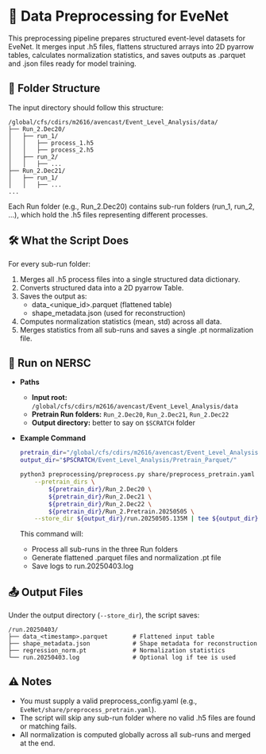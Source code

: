 # 🧪 Data Preprocessing for EveNet

This preprocessing pipeline prepares structured event-level datasets for EveNet. It merges input .h5 files, flattens structured arrays into 2D pyarrow tables, calculates normalization statistics, and saves outputs as .parquet and .json files ready for model training.

## 📍 Folder Structure

The input directory should follow this structure:

```
/global/cfs/cdirs/m2616/avencast/Event_Level_Analysis/data/
├── Run_2.Dec20/
│   ├── run_1/
│   │   ├── process_1.h5
│   │   ├── process_2.h5
│   ├── run_2/
│   │   ├── ...
├── Run_2.Dec21/
│   ├── run_1/
│   │   ├── ...
...
```

Each Run folder (e.g., Run_2.Dec20) contains sub-run folders (run_1, run_2, …), which hold the .h5 files representing different processes.


## 🛠 What the Script Does

For every sub-run folder:    
1.	Merges all .h5 process files into a single structured data dictionary.  
2.	Converts structured data into a 2D pyarrow Table.  
3.	Saves the output as:  
    - data_<unique_id>.parquet (flattened table)  
    - shape_metadata.json (used for reconstruction)  
4.	Computes normalization statistics (mean, std) across all data.  
5.	Merges statistics from all sub-runs and saves a single .pt normalization file.  


## 🚀 Run on NERSC

- **Paths**
	- **Input root:** `/global/cfs/cdirs/m2616/avencast/Event_Level_Analysis/data`
	- **Pretrain Run folders:** `Run_2.Dec20`, `Run_2.Dec21`, `Run_2.Dec22`
	- **Output directory:** better to say on `$SCRATCH` folder

- **Example Command**
    ```bash
    pretrain_dir="/global/cfs/cdirs/m2616/avencast/Event_Level_Analysis/data"
    output_dir="$PSCRATCH/Event_Level_Analysis/Pretrain_Parquet/"

    python3 preprocessing/preprocess.py share/preprocess_pretrain.yaml \
        --pretrain_dirs \
            ${pretrain_dir}/Run_2.Dec20 \
            ${pretrain_dir}/Run_2.Dec21 \
            ${pretrain_dir}/Run_2.Dec22 \
            ${pretrain_dir}/Run_2.Pretrain.20250505 \
        --store_dir ${output_dir}/run.20250505.135M | tee ${output_dir}/run.20250505.135M.log
    ```

    This command will:
  - Process all sub-runs in the three Run folders
  - Generate flattened .parquet files and normalization .pt file
  - Save logs to run.20250403.log



## 📤 Output Files

Under the output directory (`--store_dir`), the script saves:

```
/run.20250403/
├── data_<timestamp>.parquet       # Flattened input table
├── shape_metadata.json            # Shape metadata for reconstruction
├── regression_norm.pt             # Normalization statistics
└── run.20250403.log               # Optional log if tee is used
```



## ⚠️ Notes
- You must supply a valid preprocess_config.yaml (e.g., `EveNet/share/preprocess_pretrain.yaml`).
- The script will skip any sub-run folder where no valid .h5 files are found or matching fails.
- All normalization is computed globally across all sub-runs and merged at the end.



